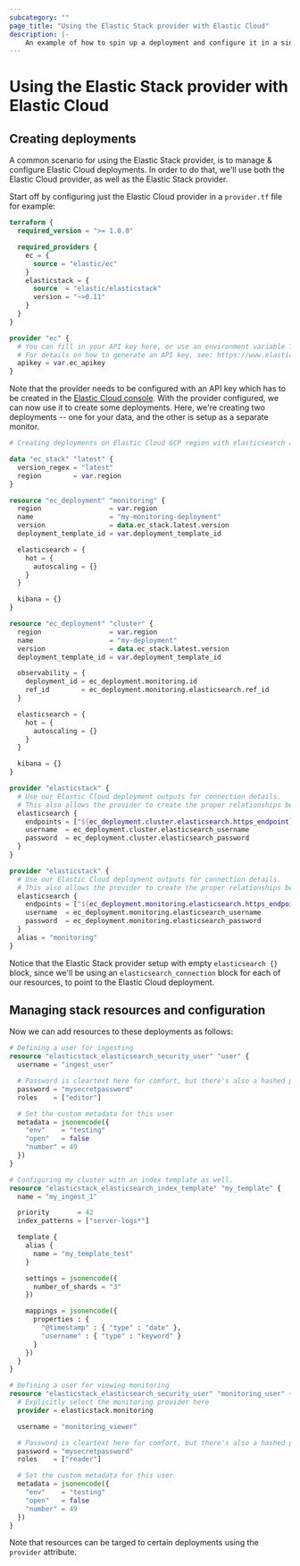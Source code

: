 ```yaml
---
subcategory: ""
page_title: "Using the Elastic Stack provider with Elastic Cloud"
description: |-
    An example of how to spin up a deployment and configure it in a single plan.
---
```


# Using the Elastic Stack provider with Elastic Cloud



## Creating deployments

A common scenario for using the Elastic Stack provider, is to manage & configure Elastic Cloud deployments.
In order to do that, we'll use both the Elastic Cloud provider, as well as the Elastic Stack provider.

Start off by configuring just the Elastic Cloud provider in a `provider.tf` file for example:

```terraform
terraform {
  required_version = ">= 1.0.0"

  required_providers {
    ec = {
      source = "elastic/ec"
    }
    elasticstack = {
      source  = "elastic/elasticstack"
      version = "~>0.11"
    }
  }
}

provider "ec" {
  # You can fill in your API key here, or use an environment variable TF_VAR_ec_apikey instead
  # For details on how to generate an API key, see: https://www.elastic.co/guide/en/cloud/current/ec-api-authentication.html.
  apikey = var.ec_apikey
}
```

Note that the provider needs to be configured with an API key which has to be created in the [Elastic Cloud console](https://www.elastic.co/guide/en/cloud/current/ec-api-authentication.html). With the provider configured, we can now use it to create some deployments. Here, we're creating two deployments -- one for your data, and the other is setup as a separate monitor. 

```terraform
# Creating deployments on Elastic Cloud GCP region with elasticsearch and kibana components. One deployment is a dedicated monitor for the other. 

data "ec_stack" "latest" {
  version_regex = "latest"
  region        = var.region
}

resource "ec_deployment" "monitoring" {
  region                 = var.region
  name                   = "my-monitoring-deployment"
  version                = data.ec_stack.latest.version
  deployment_template_id = var.deployment_template_id

  elasticsearch = {
    hot = {
      autoscaling = {}
    }
  }

  kibana = {}
}

resource "ec_deployment" "cluster" {
  region                 = var.region
  name                   = "my-deployment"
  version                = data.ec_stack.latest.version
  deployment_template_id = var.deployment_template_id

  observability = {
    deployment_id = ec_deployment.monitoring.id
    ref_id        = ec_deployment.monitoring.elasticsearch.ref_id
  }

  elasticsearch = {
    hot = {
      autoscaling = {}
    }
  }

  kibana = {}
}

provider "elasticstack" {
  # Use our Elastic Cloud deployment outputs for connection details.
  # This also allows the provider to create the proper relationships between the two resources.
  elasticsearch {
    endpoints = ["${ec_deployment.cluster.elasticsearch.https_endpoint}"]
    username  = ec_deployment.cluster.elasticsearch_username
    password  = ec_deployment.cluster.elasticsearch_password
  }
}

provider "elasticstack" {
  # Use our Elastic Cloud deployment outputs for connection details.
  # This also allows the provider to create the proper relationships between the two resources.
  elasticsearch {
    endpoints = ["${ec_deployment.monitoring.elasticsearch.https_endpoint}"]
    username  = ec_deployment.monitoring.elasticsearch_username
    password  = ec_deployment.monitoring.elasticsearch_password
  }
  alias = "monitoring"
}
```

Notice that the Elastic Stack  provider setup with empty `elasticsearch {}` block, since we'll be using an `elasticsearch_connection` block
for each of our resources, to point to the Elastic Cloud deployment.



## Managing stack resources and configuration

Now we can add resources to these deployments as follows:

```terraform
# Defining a user for ingesting
resource "elasticstack_elasticsearch_security_user" "user" {
  username = "ingest_user"

  # Password is cleartext here for comfort, but there's also a hashed password option
  password = "mysecretpassword"
  roles    = ["editor"]

  # Set the custom metadata for this user
  metadata = jsonencode({
    "env"    = "testing"
    "open"   = false
    "number" = 49
  })
}

# Configuring my cluster with an index template as well.
resource "elasticstack_elasticsearch_index_template" "my_template" {
  name = "my_ingest_1"

  priority       = 42
  index_patterns = ["server-logs*"]

  template {
    alias {
      name = "my_template_test"
    }

    settings = jsonencode({
      number_of_shards = "3"
    })

    mappings = jsonencode({
      properties : {
        "@timestamp" : { "type" : "date" },
        "username" : { "type" : "keyword" }
      }
    })
  }
}

# Defining a user for viewing monitoring
resource "elasticstack_elasticsearch_security_user" "monitoring_user" {
  # Explicitly select the monitoring provider here
  provider = elasticstack.monitoring

  username = "monitoring_viewer"

  # Password is cleartext here for comfort, but there's also a hashed password option
  password = "mysecretpassword"
  roles    = ["reader"]

  # Set the custom metadata for this user
  metadata = jsonencode({
    "env"    = "testing"
    "open"   = false
    "number" = 49
  })
}
```

Note that resources can be targed to certain deployments using the `provider` attribute. 
